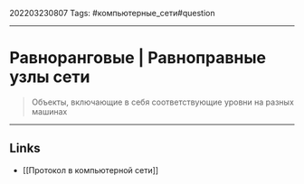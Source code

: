 202203230807
Tags: #компьютерные_сети#question

---

# Равноранговые | Равноправные узлы сети
> Объекты, включающие в себя соответствующие уровни на разных машинах

---
## Links
- [[Протокол в компьютерной сети]]
